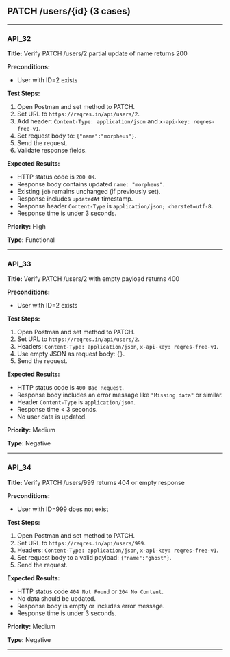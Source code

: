 ## PATCH /users/{id} (3 cases)

---

### API_32  
**Title:** Verify PATCH /users/2 partial update of name returns 200  

**Preconditions:**  
- User with ID=2 exists  

**Test Steps:**  
1. Open Postman and set method to PATCH.  
2. Set URL to `https://reqres.in/api/users/2`.
3. Add header: `Content-Type: application/json` and `x-api-key: reqres-free-v1`.  
4. Set request body to: `{"name":"morpheus"}`.  
5. Send the request.
6. Validate response fields.  

**Expected Results:**  
- HTTP status code is `200 OK`.  
- Response body contains updated `name: "morpheus"`.  
- Existing `job` remains unchanged (if previously set).  
- Response includes `updatedAt` timestamp.  
- Response header `Content-Type` is `application/json; charstet=utf-8`.  
- Response time is under 3 seconds.  

**Priority:** High  

**Type:** Functional  

---

### API_33  
**Title:** Verify PATCH /users/2 with empty payload returns 400  

**Preconditions:**  
- User with ID=2 exists  

**Test Steps:**  
1. Open Postman and set method to PATCH.  
2. Set URL to `https://reqres.in/api/users/2`.
3. Headers: `Content-Type: application/json`, `x-api-key: reqres-free-v1`.  
4. Use empty JSON as request body: `{}`.  
5. Send the request.  

**Expected Results:**  
- HTTP status code is `400 Bad Request`.  
- Response body includes an error message like `"Missing data"` or similar.  
- Header `Content-Type` is `application/json`.  
- Response time < 3 seconds.
- No user data is updated.

**Priority:** Medium  

**Type:** Negative  

---

### API_34  
**Title:** Verify PATCH /users/999 returns 404 or empty response  

**Preconditions:**  
- User with ID=999 does not exist  

**Test Steps:**  
1. Open Postman and set method to PATCH.  
2. Set URL to `https://reqres.in/api/users/999`.
3. Headers: `Content-Type: application/json`, `x-api-key: reqres-free-v1`.    
4. Set request body to a valid payload: `{"name":"ghost"}`.  
5. Send the request.  

**Expected Results:**  
- HTTP status code `404 Not Found` or `204 No Content`.  
- No data should be updated.  
- Response body is empty or includes error message.  
- Response time is under 3 seconds.  

**Priority:** Medium  

**Type:** Negative 

---